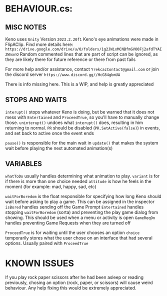# BEHAVIOUR.cs:
## MISC NOTES
Keno uses `Unity` Version `2023.2.20f1`
Keno's eye animations were made in FlipAClip. Find more details here: `https://drive.google.com/drive/u/0/folders/1g2JWixMCNBfmGVO0Fj2afdTYAIZWnxnO`
Random commented lines that are part of script can be ignored, as they are likely there for future reference or there from past fails

For more help and/or assistance, contact `YrekcazContact@gmail.com` or join the discord server `https://www.discord.gg//HcG84gbmUA`

There is info missing here. This is a WIP, and help is greatly appreciated

## STOPS AND WAITS
`interupt()` stops whatever Keno is doing, but be warned that it does not mess with `Entertained` and `ProceedTrue`, so you'll have to manually change those.
`uninterupt()` undoes what `interupt()` does, resulting in him returning to normal. `PR` should be disabled (`PR.SetActive(false)`) in events, and set back to active once the event ends

`pause()` is responsible for the main wait in `update()` that makes the system wait before playing the next automated animation(s)

## VARIABLES
`whatToDo` usually handles determining what animation to play. `variant` is for if there is more than one choice needed
`attitude` is how he feels in the moment (for example: mad, happy, sad, etc)

`waitForBoredom` is the float responsible for specifying how long Keno should wait before asking to play a game. This can be assigned in the inspector
`isBored` handles sending off the Game Prompt
`Entertained` handles stopping `waitForBoredom` (sorta) and preventing the play game dialog from showing. This should be used when a menu or activity is open
`GameReqOn` handles preventing Game Requests when they are turned off

`ProceedTrue` is for waiting until the user chooses an option
`choice` temporarily stores what the user chose on an interface that had several options. Usually paired with `ProceedTrue`


# KNOWN ISSUES
If you play rock paper scissors after he had been asleep or reading previously, chosing an option (rock, paper, or scissors) will cause weird behaviour. Any help fixing this would be extremely appreciated.